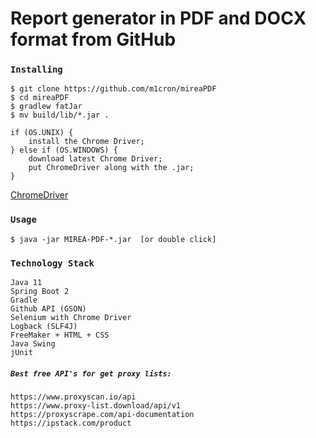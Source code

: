 # Report generator in PDF and DOCX format from GitHub

### `Installing`

```
$ git clone https://github.com/m1cron/mireaPDF
$ cd mireaPDF
$ gradlew fatJar
$ mv build/lib/*.jar .

if (OS.UNIX) {
    install the Chrome Driver;
} else if (OS.WINDOWS) {
    download latest Chrome Driver;
    put ChromeDriver along with the .jar;
}
```
[ChromeDriver](https://chromedriver.storage.googleapis.com/index.html)

### `Usage`

```
$ java -jar MIREA-PDF-*.jar  [or double click]
```

### `Technology Stack`
```
Java 11
Spring Boot 2
Gradle
Github API (GSON)
Selenium with Chrome Driver
Logback (SLF4J)
FreeMaker + HTML + CSS
Java Swing
jUnit
```


##### `Best free API's for get proxy lists:`
```https://www.proxyscan.io/api``` <br/>
```https://www.proxy-list.download/api/v1``` <br/>
```https://proxyscrape.com/api-documentation``` <br/>
```https://ipstack.com/product``` <br/>
